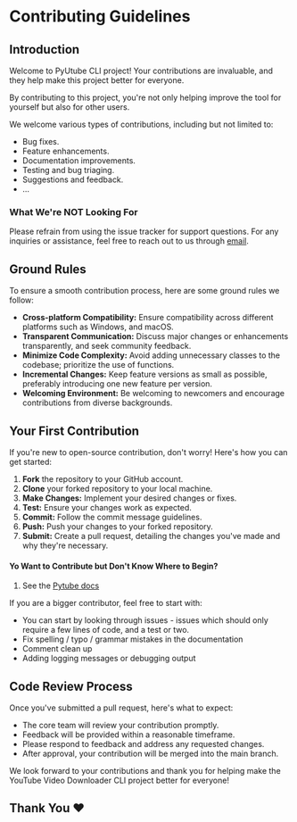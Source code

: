 # Contributing Guidelines

## Introduction

Welcome to PyUtube CLI project! Your contributions are invaluable, and they help make this project better for everyone.

By contributing to this project, you're not only helping improve the tool for yourself but also for other users.

We welcome various types of contributions, including but not limited to:

- Bug fixes.
- Feature enhancements.
- Documentation improvements.
- Testing and bug triaging.
- Suggestions and feedback.
- ...


### What We're NOT Looking For

Please refrain from using the issue tracker for support questions. For any inquiries or assistance, feel free to reach out to us through [email](hetari3all@gmail.com).

## Ground Rules

To ensure a smooth contribution process, here are some ground rules we follow:

- **Cross-platform Compatibility:** Ensure compatibility across different platforms such as Windows, and macOS.
- **Transparent Communication:** Discuss major changes or enhancements transparently, and seek community feedback.
- **Minimize Code Complexity:** Avoid adding unnecessary classes to the codebase; prioritize the use of functions.
- **Incremental Changes:** Keep feature versions as small as possible, preferably introducing one new feature per version.
- **Welcoming Environment:** Be welcoming to newcomers and encourage contributions from diverse backgrounds.

## Your First Contribution

If you're new to open-source contribution, don't worry! Here's how you can get started:

1. **Fork** the repository to your GitHub account.
2. **Clone** your forked repository to your local machine.
3. **Make Changes:** Implement your desired changes or fixes.
4. **Test:** Ensure your changes work as expected.
5. **Commit:** Follow the commit message guidelines.
6. **Push:** Push your changes to your forked repository.
7. **Submit:** Create a pull request, detailing the changes you've made and why they're necessary.

#### Yo Want to Contribute but Don't Know Where to Begin?

1. See the [Pytube docs](https://pytube.readthedocs.io/en/latest/)

If you are a bigger contributor, feel free to start with:

- You can start by looking through issues - issues which should only require a few lines of code, and a test or two.
- Fix spelling / typo / grammar mistakes in the documentation
- Comment clean up
- Adding logging messages or debugging output

## Code Review Process

Once you've submitted a pull request, here's what to expect:

- The core team will review your contribution promptly.
- Feedback will be provided within a reasonable timeframe.
- Please respond to feedback and address any requested changes.
- After approval, your contribution will be merged into the main branch.

We look forward to your contributions and thank you for helping make the YouTube Video Downloader CLI project better for everyone!

## Thank You ❤️
